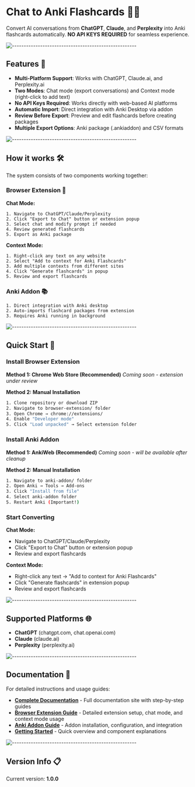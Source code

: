 # Chat to Anki Flashcards 🧠💡

Convert AI conversations from **ChatGPT**, **Claude**, and **Perplexity** into Anki flashcards automatically. **NO API KEYS REQUIRED** for seamless experience.

![-----------------------------------------------------](https://raw.githubusercontent.com/andreasbm/readme/master/assets/lines/aqua.png)

## Features 🍙

- **Multi-Platform Support**: Works with ChatGPT, Claude.ai, and Perplexity.ai
- **Two Modes**: Chat mode (export conversations) and Context mode (right-click to add text)
- **No API Keys Required**: Works directly with web-based AI platforms
- **Automatic Import**: Direct integration with Anki Desktop via addon
- **Review Before Export**: Preview and edit flashcards before creating packages
- **Multiple Export Options**: Anki package (.ankiaddon) and CSV formats

![-----------------------------------------------------](https://raw.githubusercontent.com/andreasbm/readme/master/assets/lines/aqua.png)

## How it works 🛠️

The system consists of two components working together:

### Browser Extension 🔌
**Chat Mode:**
```
1. Navigate to ChatGPT/Claude/Perplexity
2. Click "Export to Chat" button or extension popup
3. Select chat and modify prompt if needed
4. Review generated flashcards
5. Export as Anki package
```

**Context Mode:**
```
1. Right-click any text on any website
2. Select "Add to context for Anki Flashcards"
3. Add multiple contexts from different sites
4. Click "Generate flashcards" in popup
5. Review and export flashcards
```

### Anki Addon 📚
```
1. Direct integration with Anki desktop
2. Auto-imports flashcard packages from extension
3. Requires Anki running in background
```

![-----------------------------------------------------](https://raw.githubusercontent.com/andreasbm/readme/master/assets/lines/aqua.png)

## Quick Start 🚀

### Install Browser Extension
**Method 1: Chrome Web Store (Recommended)**
*Coming soon - extension under review*

**Method 2: Manual Installation**
```bash
1. Clone repository or download ZIP
2. Navigate to browser-extension/ folder
3. Open Chrome → chrome://extensions/
4. Enable "Developer mode"
5. Click "Load unpacked" → Select extension folder
```

### Install Anki Addon  
**Method 1: AnkiWeb (Recommended)**
*Coming soon - will be available after cleanup*

**Method 2: Manual Installation**
```bash
1. Navigate to anki-addon/ folder
2. Open Anki → Tools → Add-ons
3. Click "Install from file"
4. Select anki-addon folder
5. Restart Anki (Important!)
```

### Start Converting
**Chat Mode:**
- Navigate to ChatGPT/Claude/Perplexity
- Click "Export to Chat" button or extension popup
- Review and export flashcards

**Context Mode:**
- Right-click any text → "Add to context for Anki Flashcards"
- Click "Generate flashcards" in extension popup
- Review and export flashcards

![-----------------------------------------------------](https://raw.githubusercontent.com/andreasbm/readme/master/assets/lines/aqua.png)

## Supported Platforms 🌐

- **ChatGPT** (chatgpt.com, chat.openai.com)
- **Claude** (claude.ai) 
- **Perplexity** (perplexity.ai)

![-----------------------------------------------------](https://raw.githubusercontent.com/andreasbm/readme/master/assets/lines/aqua.png)

## Documentation 📖

For detailed instructions and usage guides:

- **[Complete Documentation](docs/)** - Full documentation site with step-by-step guides
- **[Browser Extension Guide](docs/docs/browser-extension.md)** - Detailed extension setup, chat mode, and context mode usage
- **[Anki Addon Guide](docs/docs/anki-addon.md)** - Addon installation, configuration, and integration
- **[Getting Started](docs/docs/intro.md)** - Quick overview and component explanations

![-----------------------------------------------------](https://raw.githubusercontent.com/andreasbm/readme/master/assets/lines/aqua.png)

## Version Info 📋

Current version: **1.0.0**
